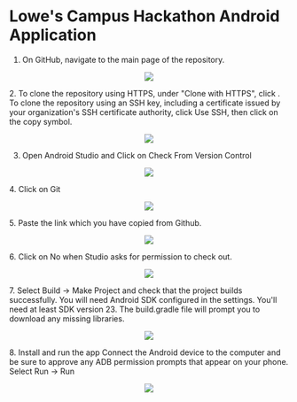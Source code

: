 # Lowe's Campus Hackathon Android Application
1. On GitHub, navigate to the main page of the repository.  
<p align="center">
  <img src="https://github.com/trippymaniac/Test/blob/master/clone-repo-clone-url-button.png">
</p>
2. To clone the repository using HTTPS, under "Clone with HTTPS", click . To clone the repository using an SSH key, including a certificate issued by your organization's SSH certificate authority, click Use SSH, then click on the copy symbol.

  <p align="center">
  <img src="https://github.com/trippymaniac/Test/blob/master/https-url-clone.png">
</p>

3. Open Android Studio and Click on Check From Version Control
<p align="center">
  <img src="https://github.com/trippymaniac/Test/blob/master/https-url-clone.png">
</p>
4. Click on Git
<p align="center">
  <img src="https://github.com/trippymaniac/Test/blob/master/Screenshot%202020-03-02%20at%2010.56.47%20AM.png">
</p>
5. Paste the link which you have copied from Github.
<p align="center">
  <img src="https://github.com/trippymaniac/Test/blob/master/Screenshot%202020-03-02%20at%2010.56.57%20AM.png">
</p>
6. Click on No when Studio asks for permission to check out.
<p align="center">
  <img src="https://github.com/trippymaniac/Test/blob/master/https-url-clone.png">
</p>
7. Select Build -> Make Project and check that the project builds successfully. You will need Android SDK configured in the settings. You'll need at least SDK version 23. The build.gradle file will prompt you to download any missing libraries.
<p align="center">
  <img src="https://github.com/trippymaniac/Test/blob/master/https-url-clone.png">
</p>
8. Install and run the app
Connect the Android device to the computer and be sure to approve any ADB permission prompts that appear on your phone. Select Run -> Run 
<p align="center">
  <img src="https://github.com/trippymaniac/Test/blob/master/https-url-clone.png">
</p>
